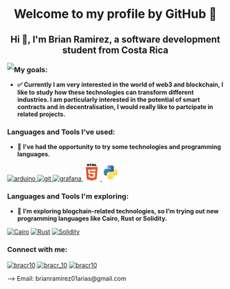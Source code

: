 <h1 align="center">Welcome to my profile by GitHub 🚀</h1>
<h2 align="center">Hi 👋, I'm Brian Ramirez, a software development student from Costa Rica</h2>
<img align='left' src='https://developer.alexanderklimov.ru/android/views/progressbar_cat.gif' >

<!--
<p align="left"> <a href="https://github.com/ryo-ma/github-profile-trophy"><img src="https://github-profile-trophy.vercel.app/?username=bracr10" alt="bracr10" /></a> </p>-->
<h3 align="left">My goals:</h3>

- **✅ Currently I am very interested in the world of web3 and blockchain, I like to study how these technologies can transform different industries. I am particularly interested in the potential of smart contracts and in decentralisation, I would really like to partcipate in  related projects.**


<h3 align="left">Languages and Tools I've used:</h3>

- 🔎 **I've had the opportunity to try some technologies and programming languages.**

<p align="left"> <a href="https://www.arduino.cc/" target="_blank" rel="noreferrer"> <img src="https://cdn.worldvectorlogo.com/logos/arduino-1.svg" alt="arduino" width="40" height="40"/> </a> </a> <a href="https://git-scm.com/" target="_blank" rel="noreferrer"> <img src="https://www.vectorlogo.zone/logos/git-scm/git-scm-icon.svg" alt="git" width="40" height="40"/> </a> <a href="https://grafana.com" target="_blank" rel="noreferrer"> <img src="https://www.vectorlogo.zone/logos/grafana/grafana-icon.svg" alt="grafana" width="40" height="40"/> </a> <a href="https://www.w3.org/html/" target="_blank" rel="noreferrer"> <img src="https://raw.githubusercontent.com/devicons/devicon/master/icons/html5/html5-original-wordmark.svg" alt="html5" width="40" height="40"/> </a>  <a href="https://www.python.org" target="_blank" rel="noreferrer"> <img src="https://raw.githubusercontent.com/devicons/devicon/master/icons/python/python-original.svg" alt="python" width="40" height="40"/> </a> </p>

<h3 align="left">Languages and Tools I'm exploring:</h3>

- 🌱 **I’m exploring blogchain-related technologies, so I’m trying out new programming languages like Cairo, Rust or Solidity.**
  
[![Cairo](https://img.shields.io/badge/Cairo-C10C0C.svg?style=for-the-badge&logo=Cairo-Metro&logoColor=white)]()      [![Rust](https://img.shields.io/badge/Rust-000000.svg?style=for-the-badge&logo=Rust&logoColor=white)]() [![Solidity](https://img.shields.io/badge/Solidity-363636.svg?style=for-the-badge&logo=Solidity&logoColor=white)]()

<h3 align="left">Connect with me:</h3>
<p align="left">
<a href="https://stackoverflow.com/users/bracr10" target="blank"><img align="center" src="https://raw.githubusercontent.com/rahuldkjain/github-profile-readme-generator/master/src/images/icons/Social/stack-overflow.svg" alt="bracr10" height="40" width="40" /></a>
<a href="https://instagram.com/bracr_10" target="blank"><img align="center" src="https://raw.githubusercontent.com/rahuldkjain/github-profile-readme-generator/master/src/images/icons/Social/instagram.svg" alt="bracr_10" height="30" width="40" /></a>
<a href="Brianramirez01arias@gmail.com" target="blank"><img align="center" src="https://cdn-icons-png.flaticon.com/128/5968/5968534.png" alt="bracr10" height="40" width="40" /></a>
<p>--> Email: brianramirez01arias@gmail.com </p>
</p>



<!--
**BraCR10/BraCR10** is a ✨ _special_ ✨ repository because its `README.md` (this file) appears on your GitHub profile.

Here are some ideas to get you started:

- 🔭 I’m currently working on ...
- 🌱 I’m currently learning ...
- 👯 I’m looking to collaborate on ...
- 🤔 I’m looking for help with ...
- 💬 Ask me about ...
- 📫 How to reach me: ...
- 😄 Pronouns: ...
- ⚡ Fun fact: ...
https://azure.microsoft.com/en-in/
-->
